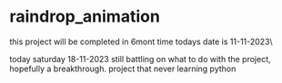 # raindrop_animation
this project will be completed in 6mont time 
todays date is 11-11-2023\

today saturday 18-11-2023
still battling on what to do with the project,
hopefully a breakthrough.
project that never
learning python
